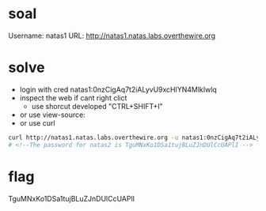 # soal
Username: natas1
URL:      http://natas1.natas.labs.overthewire.org

# solve
- login with cred natas1:0nzCigAq7t2iALyvU9xcHlYN4MlkIwlq
- inspect the web if cant right clict
  - use shorcut developed "CTRL+SHIFT+I"
- or use view-source:<url>
- or use curl
```bash
curl http://natas1.natas.labs.overthewire.org -u natas1:0nzCigAq7t2iALyvU9xcHlYN4MlkIwlq
# <!--The password for natas2 is TguMNxKo1DSa1tujBLuZJnDUlCcUAPlI -->
```

# flag
TguMNxKo1DSa1tujBLuZJnDUlCcUAPlI